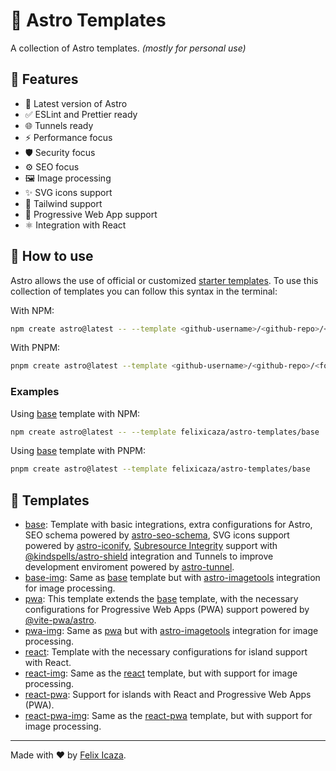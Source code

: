 # 🚀 Astro Templates

A collection of Astro templates. _(mostly for personal use)_

## 👀 Features

- 🚀 Latest version of Astro
- ✅ ESLint and Prettier ready
- 🌐 Tunnels ready
- ⚡ Performance focus
- 🛡️ Security focus
- ⚙️ SEO focus
- 🖼️ Image processing
- ✨ SVG icons support
- 💅 Tailwind support
- 📱 Progressive Web App support
- ⚛ Integration with React

## 🤔 How to use

Astro allows the use of official or customized [starter templates](https://docs.astro.build/en/install/auto/#starter-templates). To use this collection of templates you can follow this syntax in the terminal:

With NPM:

```bash
npm create astro@latest -- --template <github-username>/<github-repo>/<folder>
```

With PNPM:

```bash
pnpm create astro@latest --template <github-username>/<github-repo>/<folder>
```

### Examples

Using [base](./base) template with NPM:

```bash
npm create astro@latest -- --template felixicaza/astro-templates/base
```

Using [base](./base) template with PNPM:

```bash
pnpm create astro@latest --template felixicaza/astro-templates/base
```

## 📖 Templates

- [base](./base): Template with basic integrations, extra configurations for Astro, SEO schema powered by [astro-seo-schema](https://github.com/codiume/orbit/tree/main/packages/astro-seo-schema), SVG icons support powered by [astro-iconify](https://github.com/manuelmeister/astro-iconify), [Subresource Integrity](https://developer.mozilla.org/en-US/docs/Web/Security/Subresource_Integrity) support with [@kindspells/astro-shield](https://github.com/KindSpells/astro-shield) integration and Tunnels to improve development enviroment powered by [astro-tunnel](https://github.com/morinokami/astro-tunnel).
- [base-img](./base-img): Same as [base](./base) template but with [astro-imagetools](https://github.com/RafidMuhymin/astro-imagetools) integration for image processing.
- [pwa](./pwa): This template extends the [base](./base) template, with the necessary configurations for Progressive Web Apps (PWA) support powered by [@vite-pwa/astro](https://github.com/vite-pwa/astro).
- [pwa-img](./pwa-img): Same as [pwa](./pwa) but with [astro-imagetools](https://github.com/RafidMuhymin/astro-imagetools) integration for image processing.
- [react](./react/): Template with the necessary configurations for island support with React.
- [react-img](./react-img/): Same as the [react](./react) template, but with support for image processing.
- [react-pwa](./react-pwa/): Support for islands with React and Progressive Web Apps (PWA).
- [react-pwa-img](./react-pwa-img/): Same as the [react-pwa](./react-pwa) template, but with support for image processing.

---

Made with ❤️ by [Felix Icaza](https://felixicaza.com).
